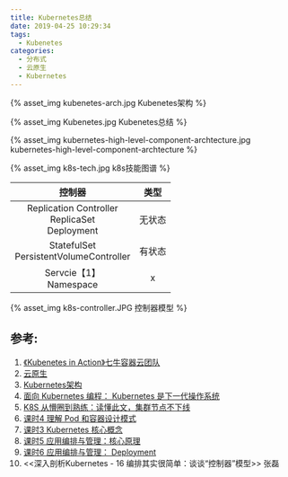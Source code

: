 ```yaml
---
title: Kubernetes总结
date: 2019-04-25 10:29:34
tags:
  - Kubenetes
categories:
  - 分布式 
  - 云原生
  - Kubernetes  
---
```


{% asset_img   kubenetes-arch.jpg  Kubenetes架构  %}

<!-- more -->

{% asset_img   Kubenetes.jpg  Kubenetes总结  %}

{% asset_img   kubernetes-high-level-component-archtecture.jpg  kubernetes-high-level-component-archtecture  %}

{% asset_img   k8s-tech.jpg  k8s技能图谱  %}


|控制器|类型|
|:---:|:---:|
|Replication Controller<br> ReplicaSet<br> Deployment|无状态| 
|StatefulSet<br> PersistentVolumeController|有状态| 
| Servcie【1】<br>Namespace | x |


{% asset_img   k8s-controller.JPG   控制器模型  %}


## 参考:

1. [《Kubenetes in Action》七牛容器云团队](http://product.dangdang.com/26439199.html?ref=book-65152-9168_1-529800-3)
2. [云原生](https://www6v.github.io/www6vHomeHexo/2019/05/02/cloudNative/)
3. [Kubernetes架构](https://jimmysong.io/kubernetes-handbook/concepts/)
4. [面向 Kubernetes 编程： Kubernetes 是下一代操作系统](https://mp.weixin.qq.com/s/E5-agHtMvW_X7znVJDkTKA)
5. [K8S 从懵圈到熟练：读懂此文，集群节点不下线](https://mp.weixin.qq.com/s/xmVHqTZblQsAxdaSjWjn1Q)
6. [课时4 理解 Pod 和容器设计模式](https://edu.aliyun.com/lesson_1651_13079?spm=5176.254948.1334973.10.2c12cad2AHzzTw#_13079)
7. [课时3 Kubernetes 核心概念](https://edu.aliyun.com/lesson_1651_13078?spm=5176.254948.1334973.8.2c12cad2AHzzTw#_13078)
8. [课时5 应用编排与管理：核心原理](https://edu.aliyun.com/lesson_1651_13080?spm=5176.254948.1334973.12.2c12cad2AHzzTw#_13080)
9. [课时6 应用编排与管理： Deployment](https://edu.aliyun.com/lesson_1651_13081?spm=5176.10731542.0.0.e7a120beywNIVX#_13081)
10. <<深入剖析Kubernetes - 16  编排其实很简单：谈谈“控制器”模型>> 张磊
